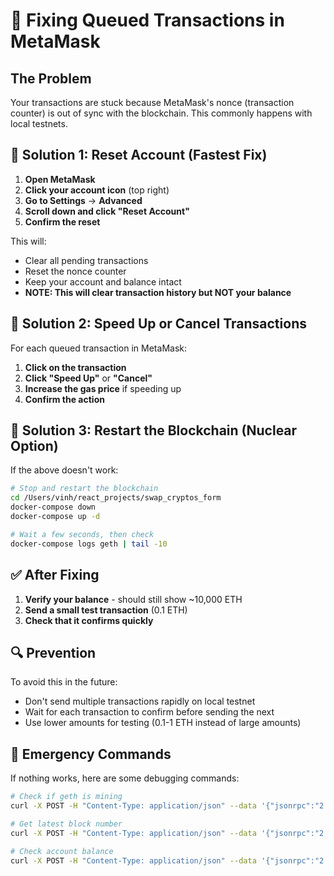 # 🔧 Fixing Queued Transactions in MetaMask

## The Problem
Your transactions are stuck because MetaMask's nonce (transaction counter) is out of sync with the blockchain. This commonly happens with local testnets.

## 🎯 Solution 1: Reset Account (Fastest Fix)

1. **Open MetaMask**
2. **Click your account icon** (top right)
3. **Go to Settings** → **Advanced**
4. **Scroll down and click "Reset Account"**
5. **Confirm the reset**

This will:
- Clear all pending transactions
- Reset the nonce counter
- Keep your account and balance intact
- **NOTE: This will clear transaction history but NOT your balance**

## 🎯 Solution 2: Speed Up or Cancel Transactions

For each queued transaction in MetaMask:
1. **Click on the transaction**
2. **Click "Speed Up"** or **"Cancel"**
3. **Increase the gas price** if speeding up
4. **Confirm the action**

## 🎯 Solution 3: Restart the Blockchain (Nuclear Option)

If the above doesn't work:

```bash
# Stop and restart the blockchain
cd /Users/vinh/react_projects/swap_cryptos_form
docker-compose down
docker-compose up -d

# Wait a few seconds, then check
docker-compose logs geth | tail -10
```

## ✅ After Fixing

1. **Verify your balance** - should still show ~10,000 ETH
2. **Send a small test transaction** (0.1 ETH)
3. **Check that it confirms quickly**

## 🔍 Prevention

To avoid this in the future:
- Don't send multiple transactions rapidly on local testnet
- Wait for each transaction to confirm before sending the next
- Use lower amounts for testing (0.1-1 ETH instead of large amounts)

## 🚨 Emergency Commands

If nothing works, here are some debugging commands:

```bash
# Check if geth is mining
curl -X POST -H "Content-Type: application/json" --data '{"jsonrpc":"2.0","method":"eth_mining","params":[],"id":1}' http://localhost:8545

# Get latest block number
curl -X POST -H "Content-Type: application/json" --data '{"jsonrpc":"2.0","method":"eth_blockNumber","params":[],"id":1}' http://localhost:8545

# Check account balance
curl -X POST -H "Content-Type: application/json" --data '{"jsonrpc":"2.0","method":"eth_getBalance","params":["0x3C44CdDdB6a900fa2b585dd299e03d12FA4293BC","latest"],"id":1}' http://localhost:8545
```